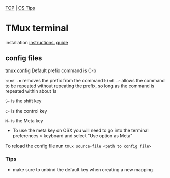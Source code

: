 [TOP](../README.md) | [OS Tips](../osTips.md)

# TMux terminal
installation [instructions.](https://github.com/tmux/tmux/wiki/Installing)
[guide](https://github.com/tmux/tmux/wiki)

## config files
[tmux config](../examples/OsConfigs/Nix/.tmux.conf)
Default prefix command is C-b

```bind -n``` removes the prefix from the command
```bind -r``` allows the command to be repeated without repeating the prefix, so long as the command is repeated within about 1s

```S-``` is the shift key

```C-``` is the control key

```M-``` is the Meta key
* To use the meta key on OSX you will need to go into the terminal preferences > keyboard and select "Use option as Meta"

To reload the config file run ```tmux source-file <path to config file>```

### Tips
* make sure to unbind the default key when creating a new mapping
